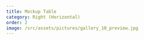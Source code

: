 ```yaml
---
title: Mockup Table
category: Right (Horizontal)
order: 2
image: /src/assets/pictures/gallery_10_preview.jpg
---
```

